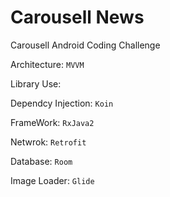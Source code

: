 # Carousell News
Carousell Android Coding Challenge

Architecture: `MVVM`

Library Use:

Dependcy Injection: `Koin`

FrameWork: `RxJava2`

Netwrok: `Retrofit`

Database: `Room`

Image Loader: `Glide` 
